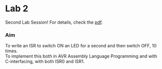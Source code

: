 # Lab 2
Second Lab Session! For details, check the [pdf](EE2016F21HndtExprmnt2AVR-Intrrpt.pdf).  

### Aim
To write an ISR to switch ON an LED for a second and then switch OFF, 10 times.  
To implement this both in AVR Assembly Language Programming and with C-interfacing, with both ISR0 and ISR1.  